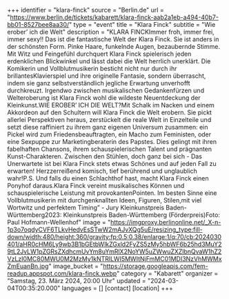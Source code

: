 +++
identifier = "klara-finck"
source = "Berlin.de"
url = "https://www.berlin.de/tickets/kabarett/klara-finck-aab2a1eb-a494-40b7-bb01-8527bee8aa30/"
type = "event"
title = "Klara Finck"
subtitle = "Wie erober’ ich die Welt"
description = "KLARA FINCKImmer froh, immer frei, immer sexy!! Das ist die fantastische Welt der Klara Finck. Sie ist anders in der schönsten Form. Pinke Haare, funkelnde Augen, bezaubernde Stimme. Mit Witz und Feingefühl durchquert Klara Finck spielerisch jeden erdenklichen Blickwinkel und lässt dabei die Welt herrlich unerklärt. Die Komikerin und Vollblutmusikerin besticht nicht nur durch ihr brillantesKlavierspiel und ihre originelle Fantasie, sondern überrascht, indem sie ganz selbstverständlich jegliche Erwartung unverhofft durchkreuzt. Irgendwo zwischen musikalischen Gedankenfürzen und Welteroberung ist Klara Finck wohl die wildeste Neuentdeckung der Kleinkunst.WIE EROBER’ ICH DIE WELT?Mit Schalk im Nacken und einem Akkordeon auf den Schultern will Klara Finck die Welt erobern. Sie pickt allerlei Perspektiven heraus, zerstückelt die reale Welt in Einzelteile und setzt diese raffiniert zu ihrem ganz eigenen Universum zusammen: ein Pickel wird zum Friedensbeauftragten, ein Macho zum Feministen, oder eine Sexpuppe zur Marketingberaterin des Papstes. Dies gelingt mit ihren fabelhaften Chansons, ihrem schauspielerischen Talent und prägnanten Kunst-Charakteren. Zwischen den Stühlen, doch ganz bei sich - Das Unerwartete ist bei Klara Finck stets etwas Schönes und auf jeden Fall zu erwarten! Herzzerreißend komisch, tief berührend und unglaublich wahr!P.S. Und falls du einen Schlachthof hast, macht Klara Finck einen Ponyhof daraus.Klara Finck vereint musikalisches Können und schauspielerische Leistung mit provokantenPointen. Im besten Sinne eine Vollblutmusikerin mit durchgenknallten Ideen, Figuren, Stilen,mit viel Wortwitz und perfektem Timing” - Jury Kleinkunstpreis Baden-Württemberg2023: Kleinkunstpreis Baden-Württemberg (Förderpreis)Foto: Paul Hofmann-Wellenhof"
image = "https://imgproxy.berlinonline.net/_X-n-1p3o7oqdyCVF6TLkvHedvEsSTwW2mAJvXQg5uE/resizing_type:fill-down/width:480/height:360/gravity:fp:0.5:0.38/enlarge:1/q:70/cb:2024030401/aHR0cHM6Ly9wb3B1bGEtbWlkZGxld2FyZS5zMy5hbWF6b25hd3MuY29tL2JvLW1pZGRsZXdhcmUvYm8uYmRlX2NoYW5uZWwuZXZlbnQvaW1hZ2VzLzI0MC80MWU0M2MzMy1kNTRlLWI5MWItNjFmMC01MDI3NzVhMWMxZmEuanBn.jpg"
image_bucket = "https://storage.googleapis.com/fem-readup.appspot.com/klara-finck.webp"
category = "Kabarett"
organizer = "Samstag, 23. März 2024, 20:00 Uhr"
updated = "2024-03-04T00:35:20.000"
languages = []
[contact]
[location]
+++